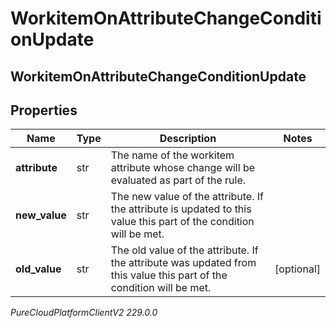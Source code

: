 # WorkitemOnAttributeChangeConditionUpdate

## WorkitemOnAttributeChangeConditionUpdate

## Properties

|Name | Type | Description | Notes|
|------------ | ------------- | ------------- | -------------|
| **attribute** | str | The name of the workitem attribute whose change will be evaluated as part of the rule. | |
| **new_value** | str | The new value of the attribute. If the attribute is updated to this value this part of the condition will be met. | |
| **old_value** | str | The old value of the attribute. If the attribute was updated from this value this part of the condition will be met. | [optional] |



_PureCloudPlatformClientV2 229.0.0_
